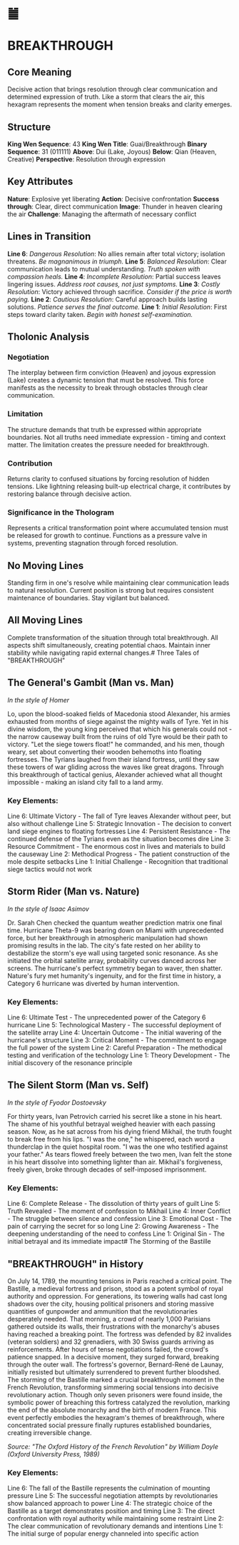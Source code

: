 # ䷪ 
# BREAKTHROUGH

## Core Meaning
Decisive action that brings resolution through clear communication and determined expression of truth. Like a storm that clears the air, this hexagram represents the moment when tension breaks and clarity emerges.

## Structure
**King Wen Sequence**: 43
**King Wen Title**: Guai/Breakthrough
**Binary Sequence**: 31 (011111)
**Above**: Dui (Lake, Joyous)
**Below**: Qian (Heaven, Creative)
**Perspective**: Resolution through expression

## Key Attributes
**Nature**: Explosive yet liberating
**Action**: Decisive confrontation
**Success through**: Clear, direct communication
**Image**: Thunder in heaven clearing the air
**Challenge**: Managing the aftermath of necessary conflict

## Lines in Transition
**Line 6**: *Dangerous Resolution*: No allies remain after total victory; isolation threatens. *Be magnanimous in triumph.*
**Line 5**: *Balanced Resolution*: Clear communication leads to mutual understanding. *Truth spoken with compassion heals.*
**Line 4**: *Incomplete Resolution*: Partial success leaves lingering issues. *Address root causes, not just symptoms.*
**Line 3**: *Costly Resolution*: Victory achieved through sacrifice. *Consider if the price is worth paying.*
**Line 2**: *Cautious Resolution*: Careful approach builds lasting solutions. *Patience serves the final outcome.*
**Line 1**: *Initial Resolution*: First steps toward clarity taken. *Begin with honest self-examination.*

## Tholonic Analysis
### Negotiation
The interplay between firm conviction (Heaven) and joyous expression (Lake) creates a dynamic tension that must be resolved. This force manifests as the necessity to break through obstacles through clear communication.

### Limitation
The structure demands that truth be expressed within appropriate boundaries. Not all truths need immediate expression - timing and context matter. The limitation creates the pressure needed for breakthrough.

### Contribution
Returns clarity to confused situations by forcing resolution of hidden tensions. Like lightning releasing built-up electrical charge, it contributes by restoring balance through decisive action.

### Significance in the Thologram
Represents a critical transformation point where accumulated tension must be released for growth to continue. Functions as a pressure valve in systems, preventing stagnation through forced resolution.

## No Moving Lines
Standing firm in one's resolve while maintaining clear communication leads to natural resolution. Current position is strong but requires consistent maintenance of boundaries. Stay vigilant but balanced.

## All Moving Lines
Complete transformation of the situation through total breakthrough. All aspects shift simultaneously, creating potential chaos. Maintain inner stability while navigating rapid external changes.# Three Tales of "BREAKTHROUGH"

## The General's Gambit (Man vs. Man)
*In the style of Homer*

Lo, upon the blood-soaked fields of Macedonia stood Alexander, his armies exhausted from months of siege against the mighty walls of Tyre. Yet in his divine wisdom, the young king perceived that which his generals could not - the narrow causeway built from the ruins of old Tyre would be their path to victory. "Let the siege towers float!" he commanded, and his men, though weary, set about converting their wooden behemoths into floating fortresses. The Tyrians laughed from their island fortress, until they saw these towers of war gliding across the waves like great dragons. Through this breakthrough of tactical genius, Alexander achieved what all thought impossible - making an island city fall to a land army.

### Key Elements:
Line 6: Ultimate Victory - The fall of Tyre leaves Alexander without peer, but also without challenge
Line 5: Strategic Innovation - The decision to convert land siege engines to floating fortresses
Line 4: Persistent Resistance - The continued defense of the Tyrians even as the situation becomes dire
Line 3: Resource Commitment - The enormous cost in lives and materials to build the causeway
Line 2: Methodical Progress - The patient construction of the mole despite setbacks
Line 1: Initial Challenge - Recognition that traditional siege tactics would not work

## Storm Rider (Man vs. Nature)
*In the style of Isaac Asimov*

Dr. Sarah Chen checked the quantum weather prediction matrix one final time. Hurricane Theta-9 was bearing down on Miami with unprecedented force, but her breakthrough in atmospheric manipulation had shown promising results in the lab. The city's fate rested on her ability to destabilize the storm's eye wall using targeted sonic resonance. As she initiated the orbital satellite array, probability curves danced across her screens. The hurricane's perfect symmetry began to waver, then shatter. Nature's fury met humanity's ingenuity, and for the first time in history, a Category 6 hurricane was diverted by human intervention.

### Key Elements:
Line 6: Ultimate Test - The unprecedented power of the Category 6 hurricane
Line 5: Technological Mastery - The successful deployment of the satellite array
Line 4: Uncertain Outcome - The initial wavering of the hurricane's structure
Line 3: Critical Moment - The commitment to engage the full power of the system
Line 2: Careful Preparation - The methodical testing and verification of the technology
Line 1: Theory Development - The initial discovery of the resonance principle

## The Silent Storm (Man vs. Self)
*In the style of Fyodor Dostoevsky*

For thirty years, Ivan Petrovich carried his secret like a stone in his heart. The shame of his youthful betrayal weighed heavier with each passing season. Now, as he sat across from his dying friend Mikhail, the truth fought to break free from his lips. "I was the one," he whispered, each word a thunderclap in the quiet hospital room. "I was the one who testified against your father." As tears flowed freely between the two men, Ivan felt the stone in his heart dissolve into something lighter than air. Mikhail's forgiveness, freely given, broke through decades of self-imposed imprisonment.

### Key Elements:
Line 6: Complete Release - The dissolution of thirty years of guilt
Line 5: Truth Revealed - The moment of confession to Mikhail
Line 4: Inner Conflict - The struggle between silence and confession
Line 3: Emotional Cost - The pain of carrying the secret for so long
Line 2: Growing Awareness - The deepening understanding of the need to confess
Line 1: Original Sin - The initial betrayal and its immediate impact# The Storming of the Bastille

## "BREAKTHROUGH" in History

On July 14, 1789, the mounting tensions in Paris reached a critical point. The Bastille, a medieval fortress and prison, stood as a potent symbol of royal authority and oppression. For generations, its towering walls had cast long shadows over the city, housing political prisoners and storing massive quantities of gunpowder and ammunition that the revolutionaries desperately needed. That morning, a crowd of nearly 1,000 Parisians gathered outside its walls, their frustrations with the monarchy's abuses having reached a breaking point. The fortress was defended by 82 invalides (veteran soldiers) and 32 grenadiers, with 30 Swiss guards arriving as reinforcements. After hours of tense negotiations failed, the crowd's patience snapped. In a decisive moment, they surged forward, breaking through the outer wall. The fortress's governor, Bernard-René de Launay, initially resisted but ultimately surrendered to prevent further bloodshed. The storming of the Bastille marked a crucial breakthrough moment in the French Revolution, transforming simmering social tensions into decisive revolutionary action. Though only seven prisoners were found inside, the symbolic power of breaching this fortress catalyzed the revolution, marking the end of the absolute monarchy and the birth of modern France. This event perfectly embodies the hexagram's themes of breakthrough, where concentrated social pressure finally ruptures established boundaries, creating irreversible change.

*Source: "The Oxford History of the French Revolution" by William Doyle (Oxford University Press, 1989)*

### Key Elements:
Line 6: The fall of the Bastille represents the culmination of mounting pressure
Line 5: The successful negotiation attempts by revolutionaries show balanced approach to power
Line 4: The strategic choice of the Bastille as a target demonstrates position and timing
Line 3: The direct confrontation with royal authority while maintaining some restraint
Line 2: The clear communication of revolutionary demands and intentions
Line 1: The initial surge of popular energy channeled into specific action